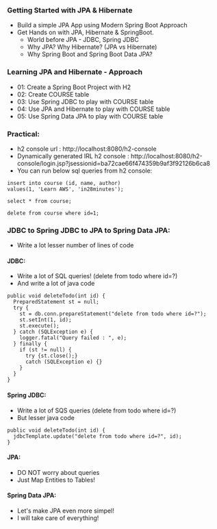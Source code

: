 ### Getting Started with JPA & Hibernate

- Build a simple JPA App using Modern Spring Boot Approach
- Get Hands on with JPA, Hibernate & SpringBoot. 
  - World before JPA - JDBC, Spring JDBC
  - Why JPA? Why Hibernate? (JPA vs Hibernate)
  - Why Spring Boot and Spring Boot Data JPA?

### Learning JPA and Hibernate - Approach

- 01: Create a Spring Boot Project with H2
- 02: Create COURSE table
- 03: Use Spring JDBC to play with COURSE table
- 04: Use JPA and Hibernate to play with COURSE table
- 05: Use Spring Data JPA to play with COURSE table

### Practical: 

- h2 console url : http://localhost:8080/h2-console 
- Dynamically generated IRL h2 console : http://localhost:8080/h2-console/login.jsp?jsessionid=ba72cae66f474359b9af3f92126b6ca8
- You can run below sql queries from h2 console: 
```
insert into course (id, name, author)
values(1, 'Learn AWS', 'in28minutes');

select * from course;

delete from course where id=1;
```

### JDBC to Spring JDBC to JPA to Spring Data JPA: 

- Write a lot lesser number of lines of code

#### JDBC:

- Write a lot of SQL queries! (delete from todo where id=?)
- And write a lot of java code
```
public void deleteTodo(int id) {
  PreparedStatement st = null;
  try {
    st = db.conn.prepareStatement("delete from todo where id=?");
    st.setInt(1, id);
    st.execute();
  } catch (SQLException e) {
    logger.fatal("Query failed : ", e);
  } finally {
    if (st != null) {
      try {st.close();}
      catch (SQLException e) {}
    }
  }
}
```

#### Spring JDBC: 
- Write a lot of SQS queries (delete from todo where id=?)
- But lesser java code

```
public void deleteTodo(int id) {
  jdbcTemplate.update("delete from todo where id=?", id);
}
```

#### JPA:

- DO NOT worry about queries 
- Just Map Entities to Tables!

#### Spring Data JPA: 

- Let's make JPA even more simpel!
- I will take care of everything!